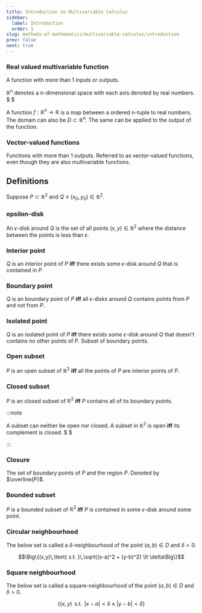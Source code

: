 ```yaml
---
title: Introduction to Multivariable Calculus
sidebar:
  label: Introduction
  order: 1
slug: methods-of-mathematics/multivariable-calculus/introduction
prev: false
next: true
---
```


### Real valued multivariable function

A function with more than 1 inputs or outputs.

$\mathbb{R}^n$ denotes a n-dimensional space with each axis denoted by real
numbers. $ $

A function $f: \mathbb{R}^{n} \rightarrow \mathbb{R}$ is a map between a ordered
n-tuple to real numbers. The domain can also be $D \subset \mathbb{R}^{n}$. The
same can be applied to the output of the function.

### Vector-valued functions

Functions with more than 1 outputs. Referred to as vector-valued functions, even
though they are also multivariable functions.

## Definitions

Suppose $P \subset \mathbb{R}^2$ and $Q \equiv (x_0,y_0)\in\mathbb{R}^2$.

### epsilon-disk

An $\epsilon$-disk around $Q$ is the set of all points $(x,y)\in\mathbb{R}^2$
where the distance between the points is less than $\epsilon$.

### Interior point

$Q$ is an interior point of $P$ **iff** there exists some $\epsilon$-disk around
$Q$ that is contained in $P$.

### Boundary point

$Q$ is an boundary point of $P$ **iff** all $\epsilon$-disks around $Q$ contains
points from $P$ and not from $P$.

### Isolated point

$Q$ is an isolated point of $P$ **iff** there exists some $\epsilon$-disk around
$Q$ that doesn't contains no other points of $P$. Subset of boundary points.

### Open subset

$P$ is an open subset of $\mathbb{R}^2$ **iff** all the points of $P$ are
interior points of $P$.

### Closed subset

$P$ is an closed subset of $\mathbb{R}^2$ **iff** $P$ contains all of its
boundary points.

:::note

A subset can neither be open nor closed. A subset in $\mathbb{R}^2$ is open
**iff** its complement is closed. $ $

:::

### Closure

The set of boundary points of $P$ and the region $P$. Denoted by $\overline{P}$.

### Bounded subset

$P$ is a bounded subset of $\mathbb{R}^2$ **iff** $P$ is contained in some
$\epsilon$-disk around some point.

### Circular neighbourhood

The below set is called a $\delta$-neighbourhood of the point $(a,b) \in D$ and
$\delta > 0$.

```math
\Big\{(x,y)\,\text{ s.t. }\,\sqrt{(x-a)^2 + (y-b)^2} \lt \delta\Big\}
```

### Square neighbourhood

The below set is called a square-neighbourhood of the point $(a,b) \in D$ and
$\delta > 0$.

```math
\Big\{(x,y)\,\text{ s.t. }\,\lvert x-a \rvert \lt \delta \land |y-b| \lt \delta\Big\}
```
